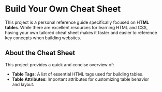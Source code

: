 # Build Your Own Cheat Sheet  

This project is a personal reference guide specifically focused on **HTML tables**. While there are excellent resources for learning HTML and CSS, having your own tailored cheat sheet makes it faster and easier to reference key concepts when building websites.  

## About the Cheat Sheet  
This project provides a quick and concise overview of:  
- **Table Tags**: A list of essential HTML tags used for building tables.  
- **Table Attributes**: Important attributes for customizing table behavior and layout. 
